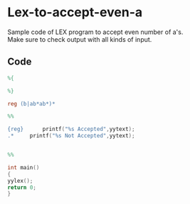 # Lex-to-accept-even-a
Sample code of LEX program to accept even number of a's.\
Make sure to check output with all kinds of input.
## Code

```lex
%{

%}

reg (b|ab*ab*)*

%%

{reg}      printf("%s Accepted",yytext);
.*     printf("%s Not Accepted",yytext);


%%

int main()
{
yylex();
return 0;
}
```
